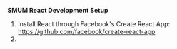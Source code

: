 **SMUM React Development Setup**

1. Install React through Facebook's Create React App: https://github.com/facebook/create-react-app
2.
